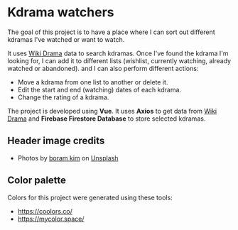 # Kdrama watchers

The goal of this project is to have a place where I can sort out different kdramas I've watched or want to watch.

It uses [Wiki Drama](https://drama.fandom.com/es/wiki/P%C3%A1gina_principal) data to search kdramas. Once I've found the kdrama I'm looking for, I can add it to different lists (wishlist, currently watching, already watched or abandoned). and I can also perform different actions:

- Move a kdrama from one list to another or delete it.
- Edit the start and end (watching) dates of each kdrama.
- Change the rating of a kdrama.

The project is developed using **Vue**. It uses **Axios** to get data from [Wiki Drama](https://drama.fandom.com/es/wiki/P%C3%A1gina_principal) and **Firebase Firestore Database** to store selected kdramas.

## Header image credits

- Photos by [boram kim](https://unsplash.com/@challengart?utm_source=unsplash&utm_medium=referral&utm_content=creditCopyText) on [Unsplash](https://unsplash.com/?utm_source=unsplash&utm_medium=referral&utm_content=creditCopyText)

## Color palette

Colors for this project were generated using these tools:

- https://coolors.co/
- https://mycolor.space/
